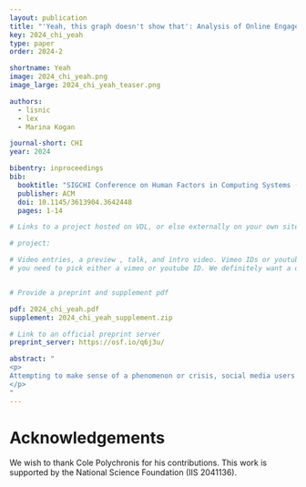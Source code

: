 ```yaml
---
layout: publication
title: "'Yeah, this graph doesn't show that': Analysis of Online Engagement with Misleading Data Visualizations"
key: 2024_chi_yeah
type: paper
order: 2024-2

shortname: Yeah
image: 2024_chi_yeah.png
image_large: 2024_chi_yeah_teaser.png

authors:
  - lisnic
  - lex
  - Marina Kogan

journal-short: CHI
year: 2024

bibentry: inproceedings
bib:
  booktitle: "SIGCHI Conference on Human Factors in Computing Systems (CHI) (to appear)"
  publisher: ACM
  doi: 10.1145/3613904.3642448
  pages: 1-14

# Links to a project hosted on VDL, or else externally on your own site

# project:

# Video entries, a preview , talk, and intro video. Vimeo IDs or youtube IDs are supported
# you need to pick either a vimeo or youtube ID. We definitely want a downloadable video too.


# Provide a preprint and supplement pdf

pdf: 2024_chi_yeah.pdf
supplement: 2024_chi_yeah_supplement.zip

# Link to an official preprint server
preprint_server: https://osf.io/q6j3u/

abstract: "
<p>
Attempting to make sense of a phenomenon or crisis, social media users often share data visualizations and interpretations that can be erroneous or misleading. Prior work has studied how data visualizations can mislead, but do misleading visualizations reach a broad social media audience? And if so, do users amplify or challenge misleading interpretations? To answer these questions, we conducted a mixed-methods analysis of the public's engagement with data visualization posts about COVID-19 on Twitter. Compared to posts with accurate visual insights, our results show that posts with misleading visualizations garner more replies in which the audiences point out nuanced fallacies and caveats in data interpretations. Based on the results of our thematic analysis of engagement, we identify and discuss important opportunities and limitations to effectively leveraging crowdsourced assessments to address data-driven misinformation.
</p>
"
---
```


# Acknowledgements

We wish to thank Cole Polychronis for his contributions. This work is supported by the National Science Foundation (IIS 2041136).
